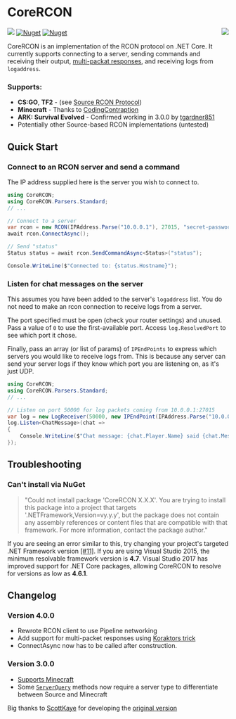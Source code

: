# CoreRCON
<img src="https://cdn.rawgit.com/ScottKaye/CoreRCON/master/logo.png" align="right">

[![](https://readthedocs.org/projects/corercon/badge/?version=latest)](http://corercon.readthedocs.io/en/latest/)
[![Nuget](https://img.shields.io/nuget/v/CoreRCON)](https://www.nuget.org/packages/CoreRCON/)
[![Nuget](https://img.shields.io/nuget/dt/CoreRCON)](https://www.nuget.org/packages/CoreRCON/)

CoreRCON is an implementation of the RCON protocol on .NET Core.  It currently supports connecting to a server, sending commands and receiving their output, [multi-packat responses](https://developer.valvesoftware.com/wiki/Source_RCON_Protocol#Multiple-packet_Responses), and receiving logs from `logaddress`.

### Supports:
* **CS:GO**, **TF2** - (see [Source RCON Protocol](https://developer.valvesoftware.com/wiki/Source_RCON_Protocol))
* **Minecraft** - Thanks to [CodingContraption](https://github.com/ScottKaye/CoreRCON/pull/7)
* **ARK: Survival Evolved** - Confirmed working in 3.0.0 by [tgardner851](https://github.com/ScottKaye/CoreRCON/issues/10)
* Potentially other Source-based RCON implementations (untested)

## Quick Start
### Connect to an RCON server and send a command
The IP address supplied here is the server you wish to connect to.
```cs
using CoreRCON;
using CoreRCON.Parsers.Standard;
// ...

// Connect to a server
var rcon = new RCON(IPAddress.Parse("10.0.0.1"), 27015, "secret-password");
await rcon.ConnectAsync();

// Send "status"
Status status = await rcon.SendCommandAsync<Status>("status");

Console.WriteLine($"Connected to: {status.Hostname}");
```

### Listen for chat messages on the server
This assumes you have been added to the server's `logaddress` list.  You do not need to make an rcon connection to receive logs from a server.

The port specified must be open (check your router settings) and unused.  Pass a value of `0` to use the first-available port.  Access `log.ResolvedPort` to see which port it chose.

Finally, pass an array (or list of params) of `IPEndPoints` to express which servers you would like to receive logs from.  This is because any server can send your server logs if they know which port you are listening on, as it's just UDP.
```cs
using CoreRCON;
using CoreRCON.Parsers.Standard;
// ...

// Listen on port 50000 for log packets coming from 10.0.0.1:27015
var log = new LogReceiver(50000, new IPEndPoint(IPAddress.Parse("10.0.0.1"), 27015));
log.Listen<ChatMessage>(chat =>
{
	Console.WriteLine($"Chat message: {chat.Player.Name} said {chat.Message} on channel {chat.Channel}");
});
```

## Troubleshooting
### Can't install via NuGet
> "Could not install package 'CoreRCON X.X.X'. You are trying to install this package into a project that targets '.NETFramework,Version=vy.y.y', but the package does not contain any assembly references or content files that are compatible with that framework. For more information, contact the package author."

If you are seeing an error similar to this, try changing your project's targeted .NET Framework version [[#11]](https://github.com/ScottKaye/CoreRCON/issues/11).  If you are using Visual Studio 2015, the minimum resolvable framework version is **4.7**.  Visual Studio 2017 has improved support for .NET Core packages, allowing CoreRCON to resolve for versions as low as **4.6.1**.

## Changelog
### Version 4.0.0
* Rewrote RCON client to use Pipeline networking
* Add support for  multi-packet responses using [Koraktors trick](https://developer.valvesoftware.com/wiki/Source_RCON_Protocol#Multiple-packet_Responses)
* ConnectAsync now has to be called after construction. 
### Version 3.0.0
* [Supports Minecraft](https://github.com/ScottKaye/CoreRCON/pull/7)
* Some [`ServerQuery`](https://github.com/ScottKaye/CoreRCON/blob/master/src/CoreRCON/ServerQuery.cs#L17) methods now require a server type to differentiate between Source and Minecraft


Big thanks to [ScottKaye](https://github.com/ScottKaye) for developing the [original version](https://github.com/ScottKaye/CoreRCON)
